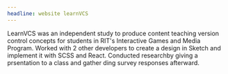 ```yaml
---
headline: website learnVCS
---
```

LearnVCS was an independent study to produce content teaching version control concepts for students in RIT's Interactive Games and Media Program. Worked with 2 other developers to create a design in Sketch and implement it with SCSS and React. Conducted researchby giving a prsentation to a class and gather ding survey responses afterward.